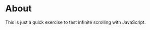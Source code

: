 # About

This is just a quick exercise to test infinite scrolling with JavaScript.

[Link to the exercise]: (https://www.javascripttutorial.net/javascript-dom/javascript-infinite-scroll/)